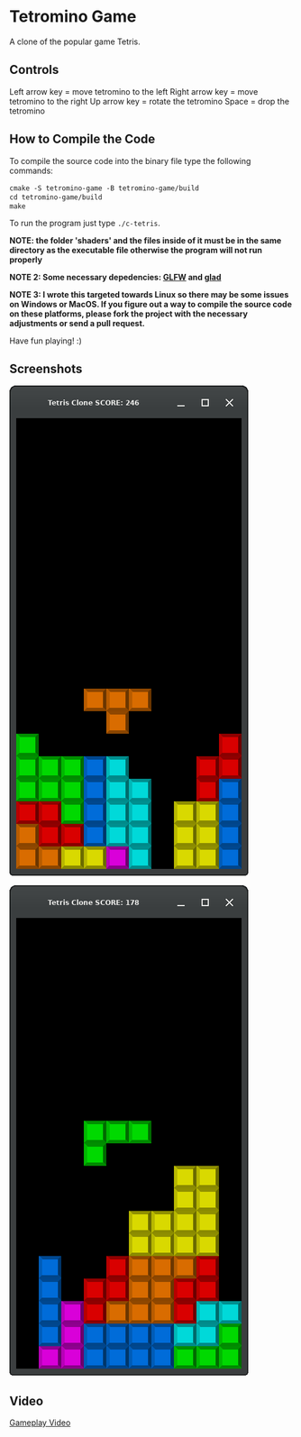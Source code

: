 # Tetromino Game
A clone of the popular game Tetris.

## Controls
Left arrow key = move tetromino to the left
Right arrow key = move tetromino to the right
Up arrow key = rotate the tetromino
Space = drop the tetromino

## How to Compile the Code
To compile the source code into the binary file type the following commands:
```
cmake -S tetromino-game -B tetromino-game/build
cd tetromino-game/build
make
```
To run the program just type `./c-tetris`.

**NOTE: the folder 'shaders' and the files inside of it must be in the same directory as the executable file otherwise the program will not run properly**

**NOTE 2: Some necessary depedencies: [GLFW](https://www.glfw.org/) and [glad](https://glad.dav1d.de/)**

**NOTE 3: I wrote this targeted towards Linux so there may be some issues on Windows or MacOS. If you figure out a way to compile the source code on these platforms, please fork the project with the necessary adjustments or send a pull request.**

Have fun playing! :)

## Screenshots
![Screenshot 1](https://github.com/JLi69/tetromino-game/blob/main/screenshots/Screenshot%20from%202022-02-19%2009-16-45.png)

![Screenshot 2](https://github.com/JLi69/tetromino-game/blob/main/screenshots/Screenshot%20from%202022-02-19%2009-20-26.png)

## Video
[Gameplay Video](https://www.youtube.com/watch?v=TS5ESyjaoLg)

